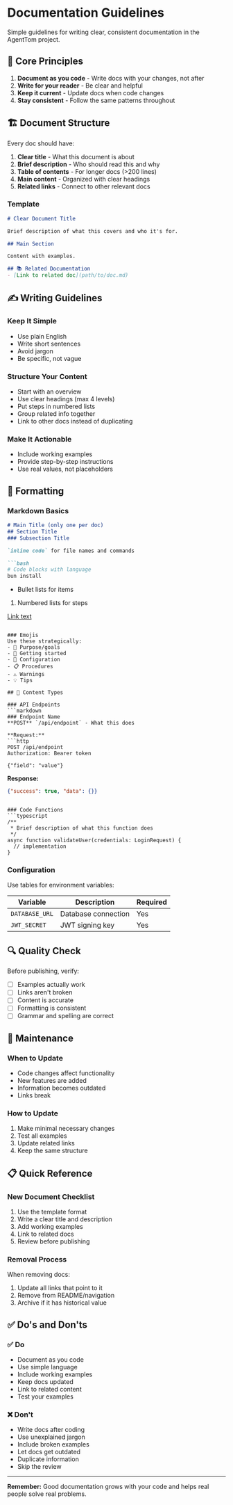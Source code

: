 # Documentation Guidelines

Simple guidelines for writing clear, consistent documentation in the AgentTom project.

## 🎯 Core Principles

1. **Document as you code** - Write docs with your changes, not after
2. **Write for your reader** - Be clear and helpful  
3. **Keep it current** - Update docs when code changes
4. **Stay consistent** - Follow the same patterns throughout

## 🏗️ Document Structure

Every doc should have:

1. **Clear title** - What this document is about
2. **Brief description** - Who should read this and why
3. **Table of contents** - For longer docs (>200 lines)
4. **Main content** - Organized with clear headings
5. **Related links** - Connect to other relevant docs

### Template
```markdown
# Clear Document Title

Brief description of what this covers and who it's for.

## Main Section

Content with examples.

## 📚 Related Documentation
- [Link to related doc](path/to/doc.md)
```

## ✍️ Writing Guidelines

### Keep It Simple
- Use plain English
- Write short sentences  
- Avoid jargon
- Be specific, not vague

### Structure Your Content
- Start with an overview
- Use clear headings (max 4 levels)
- Put steps in numbered lists
- Group related info together
- Link to other docs instead of duplicating

### Make It Actionable
- Include working examples
- Provide step-by-step instructions
- Use real values, not placeholders

## 📝 Formatting

### Markdown Basics
```markdown
# Main Title (only one per doc)
## Section Title  
### Subsection Title

`inline code` for file names and commands

```bash
# Code blocks with language
bun install
```

- Bullet lists for items
1. Numbered lists for steps

[Link text](path/to/file.md)
```

### Emojis
Use these strategically:
- 🎯 Purpose/goals
- 🚀 Getting started  
- 🔧 Configuration
- 📋 Procedures
- ⚠️ Warnings
- 💡 Tips

## 📖 Content Types

### API Endpoints
```markdown
### Endpoint Name
**POST** `/api/endpoint` - What this does

**Request:**
```http
POST /api/endpoint
Authorization: Bearer token

{"field": "value"}
```

**Response:**
```json
{"success": true, "data": {}}
```
```

### Code Functions
```typescript
/**
 * Brief description of what this function does
 */
async function validateUser(credentials: LoginRequest) {
  // implementation
}
```

### Configuration
Use tables for environment variables:

| Variable | Description | Required |
|----------|-------------|----------|
| `DATABASE_URL` | Database connection | Yes |
| `JWT_SECRET` | JWT signing key | Yes |

## 🔍 Quality Check

Before publishing, verify:
- [ ] Examples actually work
- [ ] Links aren't broken  
- [ ] Content is accurate
- [ ] Formatting is consistent
- [ ] Grammar and spelling are correct

## 🔄 Maintenance

### When to Update
- Code changes affect functionality
- New features are added
- Information becomes outdated
- Links break

### How to Update
1. Make minimal necessary changes
2. Test all examples  
3. Update related links
4. Keep the same structure

## 📋 Quick Reference

### New Document Checklist
1. Use the template format
2. Write a clear title and description  
3. Add working examples
4. Link to related docs
5. Review before publishing

### Removal Process
When removing docs:
1. Update all links that point to it
2. Remove from README/navigation
3. Archive if it has historical value

## ✅ Do's and Don'ts

### ✅ Do
- Document as you code
- Use simple language
- Include working examples  
- Keep docs updated
- Link to related content
- Test your examples

### ❌ Don't
- Write docs after coding
- Use unexplained jargon
- Include broken examples
- Let docs get outdated
- Duplicate information
- Skip the review

---

**Remember:** Good documentation grows with your code and helps real people solve real problems.
